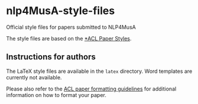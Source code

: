 # nlp4MusA-style-files
Official style files for papers submitted to NLP4MusA

The style files are based on the [*ACL Paper Styles](https://github.com/acl-org/acl-style-files).

## Instructions for authors

The LaTeX style files are available in the `latex` directory.
Word templates are currently not available.

Please also refer to the [ACL paper formatting guidelines](https://acl-org.github.io/ACLPUB/formatting.html) for additional information on how to format your paper.

